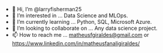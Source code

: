 - 👋 Hi, I’m @larryfisherman25
- 👀 I’m interested in ... Data Science and MLOps.
- 🌱 I’m currently learning ... Python, SQL, Microsoft Azure.
- 💞️ I’m looking to collaborate on ... Any data science project.
- 📫 How to reach me ... matheusfgiraldes@gmail.com or https://www.linkedin.com/in/matheusfanaligiraldes/

<!---
larryfisherman25/larryfisherman25 is a ✨ special ✨ repository because its `README.md` (this file) appears on your GitHub profile.
You can click the Preview link to take a look at your changes.
--->
